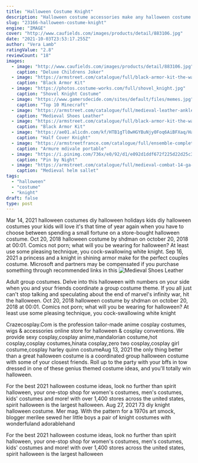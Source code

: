 ```yaml
---
title: "Halloween Costume Knight"
description: "Halloween costume accessories make any halloween costume the absolute best when you accessorize with costume accessories from spirit halloween! our halloween accessories make any costume come alive. From wigs to masks and makeup to hats, weve got everything youll need to make sure your halloween costume"
slug: "23166-halloween-costume-knight"
engine: "IMAGE"
cover: "http://www.caufields.com/images/products/detail/883106.jpg"
date: "2021-10-03T23:53:17.255Z"
author: "Vera Lamb"
ratingValue: "2.8"
reviewCount: "18"
images:
  - image: "http://www.caufields.com/images/products/detail/883106.jpg"
    caption: "Deluxe Childrens Joker"
  - image: "https://armstreet.com/catalogue/full/black-armor-kit-the-wayward-knight-10.jpg"
    caption: "Black Armor Kit"
  - image: "https://photos.costume-works.com/full/shovel_knight.jpg"
    caption: "Shovel Knight Costume"
  - image: "https://www.gamersdecide.com/sites/default/files/memes.jpg"
    caption: "Top 10 Minecraft"
  - image: "https://armstreet.com/catalogue/full/medieval-leather-ankle-high-knight-shoes-boots-4.jpg"
    caption: "Medieval Shoes Leather"
  - image: "https://armstreet.com/catalogue/full/black-armor-kit-the-wayward-knight-7.jpg"
    caption: "Black Armor Kit"
  - image: "https://ae01.alicdn.com/kf/HTB1gTl0wHGYBuNjy0Foq6AiBFXaq/Half-Cover-Knight-Warrior-Samurai-Mask-Airsoft-Mask-Halloween-Costume-Cosplay-Wall-Mask-Hannya-Kabuki-Evil.jpg"
    caption: "Half Cover Knight"
  - image: "https://armstreetfrance.com/catalogue/full/ensemble-complet-darmures-chevalier-de-la-fortune-versxiv.jpg"
    caption: "Armure mdivale portable"
  - image: "https://i.pinimg.com/736x/e0/92/d1/e092d1ddf672f225d22d25c39941af40--tom-hardy-bane-evil-villains.jpg"
    caption: "Pin by Night"
  - image: "https://armstreet.com/catalogue/full/medieval-combat-14-ga-sallet-helm-helmet-armor-with-bevor.jpg"
    caption: "Medieval helm sallet"
tags:
  - "halloween"
  - "costume"
  - "knight"
draft: false
type: post
---
```


Mar 14, 2021 halloween costumes diy halloween holidays kids diy halloween costumes your kids will love it's that time of year again when you have to choose between spending a small fortune on a store-bought halloween costume. Oct 20, 2018 halloween costume by shdman on october 20, 2018 at 00:01. Comics  not porn; what will you be wearing for halloween?  At least use some pleasing technique, you cock-swallowing white knight. Sep 16, 2021 a princess and a knight in shining armor make for the perfect couples costume. Microsoft and partners may be compensated if you purchase something through recommended links in this
![Medieval Shoes Leather](https://armstreet.com/catalogue/full/medieval-leather-ankle-high-knight-shoes-boots-4.jpg "Medieval Shoes Leather")

Adult group costumes. Delve into this halloween with numbers on your side when you and your friends coordinate a group costume theme. If you all just can&#39;t stop talking and speculating about the end of marvel&#39;s infinity war, hit the halloween. Oct 20, 2018 halloween costume by shdman on october 20, 2018 at 00:01. Comics  not porn; what will you be wearing for halloween?  At least use some pleasing technique, you cock-swallowing white knight
<!--inArticleAds-->

<!--galleryOne-->

Crazecosplay.Com is the profession tailor-made anime cosplay costumes, wigs & accessories online store for halloween & cosplay conventions. We provide sexy cosplay,cosplay anime,mandalorian costume,hot cosplay,cosplay costumes,hinata cosplay,zero two cosplay,cosplay girl costume,cosplay harley quinn costumeAug 13, 2021 the only thing better than a great halloween costume is a coordinated group halloween costume with some of your closest friends. Roll up to the party with your bffs in tow dressed in one of these genius themed costume ideas, and you'll totally win halloween.
<!--inArticleAds-->

<!--galleryTwo-->

For the best 2021 halloween costume ideas, look no further than spirit halloween, your one-stop shop for women's costumes, men's costumes, kids' costumes and more! with over 1,400 stores across the united states, spirit halloween is the largest halloween. Aug 27, 2021 73 diy knight halloween costume. Mer mag. With the pattern for a 1970s art smock, blogger merilee sewed her little boys a pair of knight costumes with wonderfuland adorablehand
<!--galleryThree-->

For the best 2021 halloween costume ideas, look no further than spirit halloween, your one-stop shop for women's costumes, men's costumes, kids' costumes and more! with over 1,400 stores across the united states, spirit halloween is the largest halloween